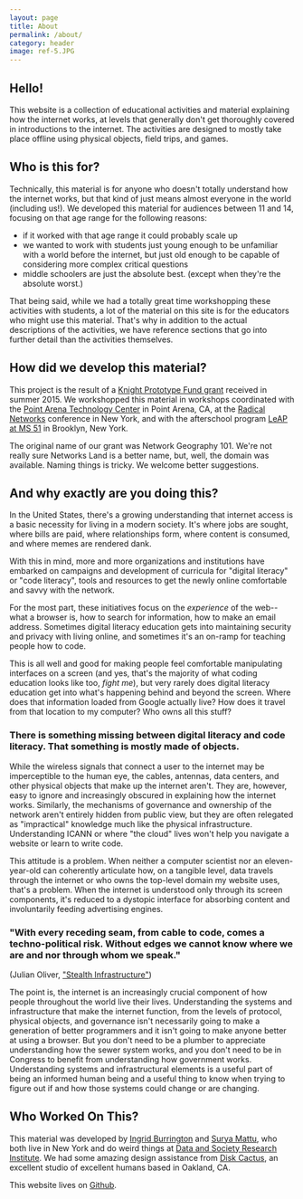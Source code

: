 ```yaml
---
layout: page
title: About
permalink: /about/
category: header
image: ref-5.JPG
---
```


## Hello! 

This website is a collection of educational activities and material explaining how the internet works, at levels that generally don't get thoroughly covered in introductions to the internet. The activities are designed to mostly take place offline using physical objects, field trips, and games. 

## Who is this for?

Technically, this material is for anyone who doesn't totally understand how the internet works, but that kind of just means almost everyone in the world (including us!). We developed this material for audiences between 11 and 14, focusing on that age range for the following reasons:  

- if it worked with that age range it could probably scale up
- we wanted to work with students just young enough to be unfamiliar with a world before the internet, but just old enough to be capable of considering more complex critical questions
- middle schoolers are just the absolute best. (except when they're the absolute worst.)

That being said, while we had a totally great time workshopping these activities with students, a lot of the material on this site is for the educators who might use this material. That's why in addition to the actual descriptions of the activities, we have reference sections that go into further detail than the activities themselves. 

## How did we develop this material?

This project is the result of a [Knight Prototype Fund grant](http://www.knightfoundation.org/grants/201551262/) received in summer 2015. We workshopped this material in workshops coordinated with the [Point Arena Technology Center](http://arenatechcenter.org/) in Point Arena, CA, at the [Radical Networks](http://radicalnetworks.org) conference in New York, and with the afterschool program [LeAP at MS 51](http://leapnyc.org/) in Brooklyn, New York. 

The original name of our grant was Network Geography 101. We're not really sure Networks Land is a better name, but, well, the domain was available. Naming things is tricky. We welcome better suggestions.

## And why exactly are you doing this?

In the United States, there's a growing understanding that internet access is a basic necessity for living in a modern society. It's where jobs are sought, where bills are paid, where relationships form, where content is consumed, and where memes are rendered dank. 

With this in mind, more and more organizations and institutions have embarked on campaigns and development of curricula for "digital literacy" or "code literacy", tools and resources to get the newly online comfortable and savvy with the network. 

For the most part, these initiatives focus on the *experience* of the web--what a browser is, how to search for information, how to make an email address. Sometimes digital literacy education gets into maintaining security and privacy with living online, and sometimes it's an on-ramp for teaching people how to code. 

This is all well and good for making people feel comfortable manipulating interfaces on a screen (and yes, that's the majority of what coding education looks like too, *fight me*), but very rarely does digital literacy education get into what's happening behind and beyond the screen. Where does that information loaded from Google actually live? How does it travel from that location to my computer? Who owns all this stuff?

### There is something missing between digital literacy and code literacy. That something is mostly made of objects. 

While the wireless signals that connect a user to the internet may be imperceptible to the human eye, the cables, antennas, data centers, and other physical objects that make up the internet aren't. They are, however, easy to ignore and increasingly obscured in explaining how the internet works. Similarly, the mechanisms of governance and ownership of the network aren't entirely hidden from public view, but they are often relegated as "impractical" knowledge much like the physical infrastructure. Understanding ICANN or where "the cloud" lives won't help you navigate a website or learn to write code. 

This attitude is a problem. When neither a computer scientist nor an eleven-year-old can coherently articulate how, on a tangible level, data travels through the internet or who owns the top-level domain my website uses, that's a problem. When the internet is understood only through its screen components, it's reduced to a dystopic interface for absorbing content and involuntarily feeding advertising engines. 

### "With every receding seam, from cable to code, comes a techno-political risk. Without edges we cannot know where we are and nor through whom we speak." 
(Julian Oliver, ["Stealth Infrastructure"](http://rhizome.org/editorial/2014/may/20/stealth-infrastructure/))

The point is, the internet is an increasingly crucial component of how people throughout the world live their lives. Understanding the systems and infrastructure that make the internet function, from the levels of protocol, physical objects, and governance isn't necessarily going to make a generation of better programmers and it isn't going to make anyone better at using a browser. But you don't need to be a plumber to appreciate understanding how the sewer system works, and you don't need to be in Congress to benefit from understanding how government works. Understanding systems and infrastructural elements is a useful part of being an informed human being and a useful thing to know when trying to figure out if and how those systems could change or are changing. 

## Who Worked On This? 

This material was developed by [Ingrid Burrington](http://lifewinning.com) and [Surya Mattu](http://suryamattu.com), who both live in New York and do weird things at [Data and Society Research Institute](http://datasociety.net). We had some amazing design assistance from [Disk Cactus](http://diskcact.us), an excellent studio of excellent humans based in Oakland, CA. 

This website lives on [Github](http://github.com/lifewinning/networks.land).
